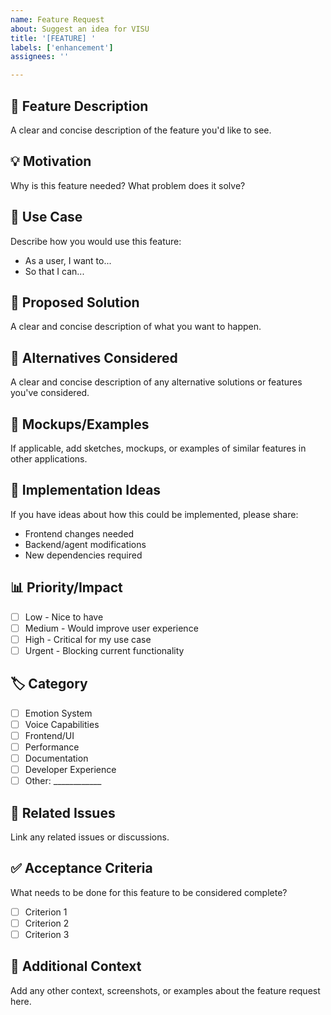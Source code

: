 ```yaml
---
name: Feature Request
about: Suggest an idea for VISU
title: '[FEATURE] '
labels: ['enhancement']
assignees: ''

---
```


## 🚀 Feature Description
A clear and concise description of the feature you'd like to see.

## 💡 Motivation
Why is this feature needed? What problem does it solve?

## 🎯 Use Case
Describe how you would use this feature:
- As a user, I want to...
- So that I can...

## 💭 Proposed Solution
A clear and concise description of what you want to happen.

## 🔄 Alternatives Considered
A clear and concise description of any alternative solutions or features you've considered.

## 🎨 Mockups/Examples
If applicable, add sketches, mockups, or examples of similar features in other applications.

## 🧪 Implementation Ideas
If you have ideas about how this could be implemented, please share:
- Frontend changes needed
- Backend/agent modifications
- New dependencies required

## 📊 Priority/Impact
- [ ] Low - Nice to have
- [ ] Medium - Would improve user experience
- [ ] High - Critical for my use case
- [ ] Urgent - Blocking current functionality

## 🏷️ Category
- [ ] Emotion System
- [ ] Voice Capabilities  
- [ ] Frontend/UI
- [ ] Performance
- [ ] Documentation
- [ ] Developer Experience
- [ ] Other: ____________

## 🔗 Related Issues
Link any related issues or discussions.

## ✅ Acceptance Criteria
What needs to be done for this feature to be considered complete?
- [ ] Criterion 1
- [ ] Criterion 2
- [ ] Criterion 3

## 📝 Additional Context
Add any other context, screenshots, or examples about the feature request here.